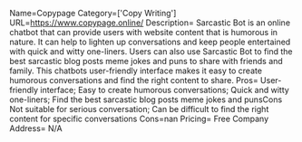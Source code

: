 Name=Copypage
Category=['Copy Writing']
URL=https://www.copypage.online/
Description= Sarcastic Bot is an online chatbot that can provide users with website content that is humorous in nature. It can help to lighten up conversations and keep people entertained with quick and witty one-liners. Users can also use Sarcastic Bot to find the best sarcastic blog posts meme jokes and puns to share with friends and family. This chatbots user-friendly interface makes it easy to create humorous conversations and find the right content to share.
Pros= User-friendly interface; Easy to create humorous conversations; Quick and witty one-liners; Find the best sarcastic blog posts meme jokes and punsCons Not suitable for serious conversation; Can be difficult to find the right content for specific conversations
Cons=nan
Pricing= Free
Company Address= N/A
